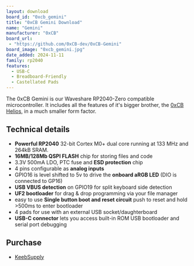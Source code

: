 ```yaml
---
layout: download
board_id: "0xcb_gemini"
title: "0xCB Gemini Download"
name: "Gemini"
manufacturer: "0xCB"
board_url:
 - "https://github.com/0xCB-dev/0xCB-Gemini"
board_image: "0xcb_gemini.jpg"
date_added: 2024-11-11
family: rp2040
features:
  - USB-C
  - Breadboard-Friendly
  - Castellated Pads
---
```


The 0xCB Gemini is our Waveshare RP2040-Zero compatible microcontroller. It includes all the features of it's bigger brother, the [0xCB Helios](https://circuitpython.org/board/0xcb_helios/), in a much smaller form factor.

## Technical details

- **Powerful RP2040** 32-bit Cortex M0+ dual core running at 133 MHz and 264kB SRAM.
- **16MB/128Mb QSPI FLASH** chip for storing files and code
- 3.3V 500mA LDO, PTC fuse and **ESD protection** chip
- 4 pins configurable as **analog inputs**
- GPIO16 is level shifted to 5v to drive the **onboard aRGB LED** (DIO is connected to GP16)
- **USB VBUS detection** on GPIO19 for split keyboard side detection
- **UF2 bootloader** for drag & drop programming via your file manager
- easy to use **Single button boot and reset circuit** push to reset and hold >500ms to enter bootloader
- 4 pads for use with an external USB socket/daughterboard
- **USB-C connector** lets you access built-in ROM USB bootloader and serial port debugging

## Purchase

- [KeebSupply](https://keeb.supply/products/0xcb-gemini)
